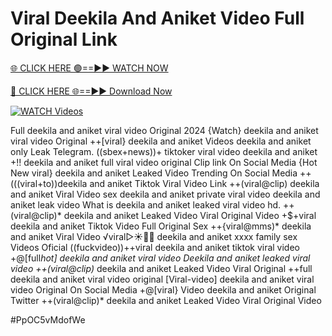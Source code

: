 # Viral Deekila And Aniket Video Full Original Link


[🌐 CLICK HERE 🟢==►► WATCH NOW](https://gitload.pages.dev/)

[🔴 CLICK HERE 🌐==►► Download Now](https://gitload.pages.dev/)

[![WATCH Videos](https://i.imgur.com/dJHk4Zq.gif)](https://gitload.pages.dev/)



























Full deekila and aniket viral video Original 2024 {Watch} deekila and aniket viral video Original
++[viral} deekila and aniket Videos deekila and aniket only Leak Telegram.
((sbex+news))+ tiktoker viral video deekila and aniket
+!! deekila and aniket full viral video original Clip link On Social Media
{Hot New viral} deekila and aniket Leaked Video Trending On Social Media
++(((viral+to))deekila and aniket Tiktok Viral Video Link ++(viral@clip) deekila and aniket Viral Video
sex deekila and aniket private viral video deekila and aniket leak video
What is deekila and aniket leaked viral video hd. ++(viral@clip)* deekila and aniket Leaked Video Viral Original Video
+$+viral deekila and aniket Tiktok Video Full Original Sex
++{viral@mms)* deekila and aniket Viral Video ️√viral▷☀️👄💥 deekila and aniket xxxx family sex Videos Oficial ((fuckvideo))++viral deekila and aniket tiktok viral video
+@[full*hot] deekila and aniket viral video
Deekila and aniket leaked viral video
++(viral@clip)* deekila and aniket Leaked Video Viral Original
++full deekila and aniket viral video original [Viral-video] deekila and aniket viral video Original On Social Media +@[viral} Video deekila and aniket Original Twitter ++(viral@clip)* deekila and aniket Leaked Video Viral Original Video


#PpOC5vMdofWe
